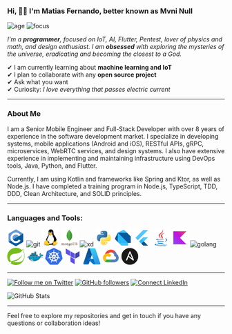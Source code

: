 ### Hi, 🏂🏾 I'm Matias Fernando, better known as Mvni Null

![age](https://img.shields.io/badge/age-21-blue)
![focus](https://img.shields.io/badge/focus-IA-brightgreen)

<p>
  <em>
    I'm a <b>programmer</b>, focused on IoT, AI, Flutter, Pentest, lover of physics and math, and design enthusiast. I am <b>obsessed</b> with exploring the mysteries of the universe, eradicating and becoming the closest to a God.
  </em>
</p>

✔ I am currently learning about **machine learning and IoT** <br>
✔ I plan to collaborate with any **open source project** <br>
✔ Ask what you want <br>
✔ Curiosity: *I love everything that passes electric current*

---

### About Me

I am a Senior Mobile Engineer and Full-Stack Developer with over 8 years of experience in the software development market. I specialize in developing systems, mobile applications (Android and iOS), RESTful APIs, gRPC, microservices, WebRTC services, and design systems. I also have extensive experience in implementing and maintaining infrastructure using DevOps tools, Java, Python, and Flutter.

Currently, I am using Kotlin and frameworks like Spring and Ktor, as well as Node.js. I have completed a training program in Node.js, TypeScript, TDD, DDD, Clean Architecture, and SOLID principles.

---

### Languages and Tools:

<p align="left">
  <img src="https://raw.githubusercontent.com/devicons/devicon/master/icons/c/c-original.svg" alt="c" width="40" height="40"/> 
  <img src="https://git-scm.com/images/logos/downloads/Git-Icon-1788C.png" alt="git" width="40" height="40"/>
  <img src="https://raw.githubusercontent.com/devicons/devicon/master/icons/linux/linux-original.svg" alt="linux" width="40" height="40"/>
  <img src="https://raw.githubusercontent.com/devicons/devicon/master/icons/mongodb/mongodb-original-wordmark.svg" alt="mongodb" width="40" height="40"/>
  <img src="https://cdn.worldvectorlogo.com/logos/adobe-xd.svg" alt="xd" width="40" height="40"/>
  <img src="https://raw.githubusercontent.com/devicons/devicon/master/icons/python/python-original.svg" alt="python" width="40" height="40"/>
  <img src="https://raw.githubusercontent.com/github/explore/80688e429a7d4ef2fca1e82350fe8e3517d3494d/topics/dart/dart.png" alt="dart" width="40" height="40"/>
  <img src="https://raw.githubusercontent.com/github/explore/80688e429a7d4ef2fca1e82350fe8e3517d3494d/topics/flutter/flutter.png" alt="flutter" width="40" height="40"/>
  <img src="https://raw.githubusercontent.com/devicons/devicon/master/icons/java/java-original.svg" alt="java" width="40" height="40"/>
  <img src="https://raw.githubusercontent.com/devicons/devicon/master/icons/kotlin/kotlin-original.svg" alt="kotlin" width="40" height="40"/>
  <img src="https://raw.githubusercontent.com/devicons/devicon/master/icons/golang/golang-original.svg" alt="golang" width="40" height="40"/>
  <img src="https://raw.githubusercontent.com/devicons/devicon/master/icons/spring/spring-original.svg" alt="spring" width="40" height="40"/>
  <img src="https://raw.githubusercontent.com/devicons/devicon/master/icons/docker/docker-original.svg" alt="docker" width="40" height="40"/>
  <img src="https://raw.githubusercontent.com/devicons/devicon/master/icons/kubernetes/kubernetes-plain.svg" alt="kubernetes" width="40" height="40"/>
  <img src="https://raw.githubusercontent.com/devicons/devicon/master/icons/terraform/terraform-original.svg" alt="terraform" width="40" height="40"/>
  <img src="https://raw.githubusercontent.com/devicons/devicon/master/icons/azure/azure-original.svg" alt="azure" width="40" height="40"/>
  <img src="https://raw.githubusercontent.com/devicons/devicon/master/icons/googlecloud/googlecloud-original.svg" alt="googlecloud" width="40" height="40"/>
  <img src="https://raw.githubusercontent.com/devicons/devicon/master/icons/ansible/ansible-original.svg" alt="ansible" width="40" height="40"/>
</p>

---

[![Follow me on Twitter](https://img.shields.io/twitter/follow/mvni_null?style=social)](https://twitter.com/mvni_null)
[![GitHub followers](https://img.shields.io/github/followers/matiasdev30?style=social)](https://github.com/matiasdev30)
[![Connect LinkedIn](https://img.shields.io/badge/LinkedIn-informational?style=social&logo=linkedin)](https://www.linkedin.com/in/iam-matiasdev30/)

![GitHub Stats](https://github-readme-stats.vercel.app/api?username=matiasdev30&hide_border=true&show_icons=true&include_all_commits=true&count_private=true&line_height=24&text_color=ffffff&icon_color=ffffff&bg_color=0D1117,0D1117,405de6&title_color=ffffff)

---

Feel free to explore my repositories and get in touch if you have any questions or collaboration ideas!
